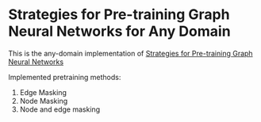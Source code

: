 # Strategies for Pre-training Graph Neural Networks for Any Domain

This is the any-domain implementation of [Strategies for Pre-training Graph Neural Networks](https://github.com/snap-stanford/pretrain-gnns)


Implemented pretraining methods:
1. Edge Masking
2. Node Masking
3. Node and edge masking
